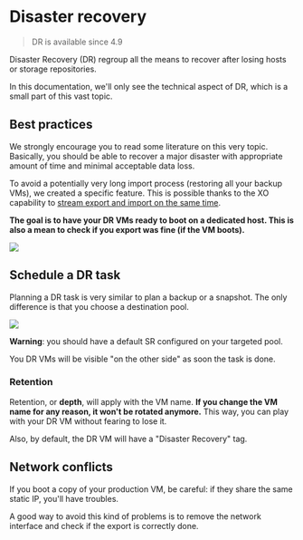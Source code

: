 # Disaster recovery

> DR is available since 4.9

Disaster Recovery (DR) regroup all the means to recover after losing hosts or storage repositories.

In this documentation, we'll only see the technical aspect of DR, which is a small part of this vast topic.

## Best practices

We strongly encourage you to read some literature on this very topic. Basically, you should be able to recover a major disaster with appropriate amount of time and minimal acceptable data loss.

To avoid a potentially very long import process (restoring all your backup VMs), we created a specific feature. This is possible thanks to the XO capability to [stream export and import on the same time](https://xen-orchestra.com/blog/vm-streaming-export-in-xenserver/).

**The goal is to have your DR VMs ready to boot on a dedicated host. This is also a mean to check if you export was fine (if the VM boots).**

![](https://xen-orchestra.com/blog/content/images/2015/10/newsolution.png)



## Schedule a DR task

Planning a DR task is very similar to plan a backup or a snapshot. The only difference is that you choose a destination pool.

![](https://xen-orchestra.com/blog/content/images/2015/11/DRexample.png)

**Warning**: you should have a default SR configured on your targeted pool.

You DR VMs will be visible "on the other side" as soon the task is done.

### Retention

Retention, or **depth**, will apply with the VM name. **If you change the VM name for any reason, it won't be rotated anymore.** This way, you can play with your DR VM without fearing to lose it.

Also, by default, the DR VM will have a "Disaster Recovery" tag.

## Network conflicts

If you boot a copy of your production VM, be careful: if they share the same static IP, you'll have troubles.

A good way to avoid this kind of problems is to remove the network interface and check if the export is correctly done.